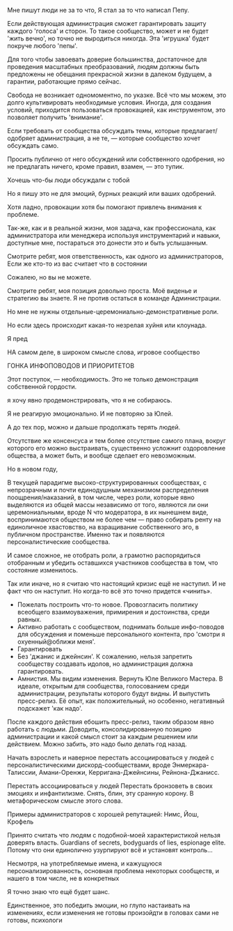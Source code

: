 Мне пишут люди не за то что,
Я стал за то что написал Пепу.

Если действующая администрация сможет гарантировать защиту каждого 'голоса' и сторон. То такое сообщество, может и не будет 'жить вечно', но точно не выродиться никогда. Эта 'игрушка' будет покруче любого 'пепы'.

Для того чтобы завоевать доверие большинства, достаточное для проведения масштабных преобразований, людям должны быть предложены не обещания прекрасной жизни в далеком будущем, а гарантии, работающие прямо сейчас.

Свобода не возникает одномоментно, по указке. Всё что мы можем, это долго культивировать необходимые условия. Иногда, для создания условий, приходится пользоваться провокацией, как инструментом, это позволяет получить 'внимание'.

Если требовать от сообщества обсуждать темы, которые предлагает/одобряет администрация, а не те, — которые сообщество хочет обсуждать само.

Просить публично от него обсуждений или собственного одобрения, но не предлагать ничего, кроме правил, взамен, — это тупик.

Хочешь что-бы люди обсуждали с тобой 

Но я пишу это не для эмоций, бурных реакций или ваших одобрений.

Хотя ладно, провокации хотя бы помогают привлечь внимания к проблеме.

Так-же, как и в реальной жизни, моя задача, как профессионала, как администратора или менеджера используя инструментарий и навыки, доступные мне, постараться это донести это и быть услышанным.

Смотрите ребят, моя ответственность, как одного из администраторов, 
Если же кто-то из вас считает что в состоянии

Сожалею, но вы не можете.

Смотрите ребят, моя позиция довольно проста. Моё виденье и стратегию вы знаете. Я не против остаться в команде Администрации. 

Но мне не нужны отдельные-церемониально-демонстративные роли.

Но если здесь происходит какая-то незрелая хуйня или клоунада.

Я пред

НА самом деле, в широком смысле слова, игровое сообщество

ГОНКА ИНФОПОВОДОВ И ПРИОРИТЕТОВ

Этот поступок, — необходимость.
Это не только демонстрация собственной гордости.

я хочу явно продемонстрировать, что я не собираюсь.

Я не реагирую эмоционально.
И не повторяю за Юлей.

А до тех пор, можно и дальше продолжать терять людей.

Отсутствие же консенсуса и тем более отсутствие самого плана, вокруг которого его можно выстраивать, существенно усложнит оздоровление общества, а может быть, и вообще сделает его невозможным.

Но в новом году, 

В текущей парадигме высоко-структурированных сообществах, с непрозрачным и почти единодушным механизмом распределения поощрения/наказаний, в том числе, через роли, которые явно выделяются из общей массы независимо от того, являются ли они церемониальными, вроде N что модератора, в их нынешнем виде, воспринимаются обществом не более чем — право собирать ренту на единоличное хвастовство, на взращивание собственного эго, в публичном пространстве.
Именно так и появляются персоналистические сообщества.

И самое сложное, не отобрать роли, а грамотно распорядиться отобранным и убедить оставшихся участников сообщества в том, что состояние изменилось.

Так или иначе, но я считаю что настоящий кризис ещё не наступил. И не факт что он наступит. Но когда-то всё это точно придется «чинить».

+ Пожелать построить что-то новое. Провозгласить политику всеобщего взаимоуважения, примирения и достоинства, среди равных.
+ Активно работать с сообществом, поднимать больше инфо-поводов для обсуждения и поменьше персонального контента, про 'смотри я охуенный@оближи меня'.
+ Гарантировать  
+ Без 'джанис и джейнсин'. К сожалению, нельзя запретить сообществу создавать идолов, но администрация должна гарантировать.
+ Амнистия. Мы видим изменения. Вернуть Юле Великого Мастера. В идеале, открытым для сообщества, голосованием среди администрации, результаты которого будут видны. И выпустить пресс-релиз. Её опыт, как положительный, но особенно, негативный подскажет 'как надо'.

После каждого действия ебошить пресс-релиз, таким образом явно работать с людьми. Доводить, консолидированную позицию администрации и какой смысл стоит за каждым решением или действием. Можно забить, это надо было делать год назад.

Начать взрослеть и наверное перестать ассоциироваться у людей с персоналистическими дискорд-сообществами, вроде Энмеркара-Талиссии, Амани-Оренжи, Керригана-Джейнсины, Рейнона-Джанисс.

Перестать ассоциироваться у людей
Перестать бронзоветь в своих эмоциях и инфантилизме. Снять, блин, эту сранную корону. В метафорическом смысле этого слова.

Примеры администраторов с хорошей репутацией: Нимс, Йош, Крофель

Принято считать что людям с подобной-моей характеристикой нельзя доверять власть. Guardians of secrets, bodyguards of lies, espionage elite. Потому что они единолично узурпируют всё и установят контроль...


Несмотря, на употребляемые имена, и кажущуюся персонализированность, основная проблема некоторых сообществ, и нашего в том числе, не в конкретных

Я точно знаю что ещё будет шанс.

Единственное, это победить эмоции, но глупо настаивать на изменениях, если изменения не готовы произойдти в головах сами не готовы, психологи